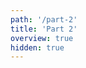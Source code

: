 ```yaml
---
path: '/part-2'
title: 'Part 2'
overview: true
hidden: true
---
```


<pages-in-this-section></pages-in-this-section>
